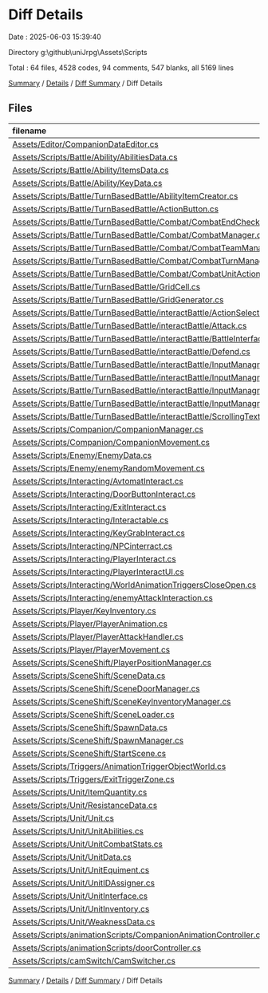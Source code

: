 # Diff Details

Date : 2025-06-03 15:39:40

Directory g:\\github\\uniJrpg\\Assets\\Scripts

Total : 64 files,  4528 codes, 94 comments, 547 blanks, all 5169 lines

[Summary](results.md) / [Details](details.md) / [Diff Summary](diff.md) / Diff Details

## Files
| filename | language | code | comment | blank | total |
| :--- | :--- | ---: | ---: | ---: | ---: |
| [Assets/Editor/CompanionDataEditor.cs](/Assets/Editor/CompanionDataEditor.cs) | C# | -179 | -9 | -26 | -214 |
| [Assets/Scripts/Battle/Ability/AbilitiesData.cs](/Assets/Scripts/Battle/Ability/AbilitiesData.cs) | C# | 32 | 0 | 3 | 35 |
| [Assets/Scripts/Battle/Ability/ItemsData.cs](/Assets/Scripts/Battle/Ability/ItemsData.cs) | C# | 19 | 0 | 2 | 21 |
| [Assets/Scripts/Battle/Ability/KeyData.cs](/Assets/Scripts/Battle/Ability/KeyData.cs) | C# | 15 | 2 | 1 | 18 |
| [Assets/Scripts/Battle/TurnBasedBattle/AbilityItemCreator.cs](/Assets/Scripts/Battle/TurnBasedBattle/AbilityItemCreator.cs) | C# | 331 | 4 | 44 | 379 |
| [Assets/Scripts/Battle/TurnBasedBattle/ActionButton.cs](/Assets/Scripts/Battle/TurnBasedBattle/ActionButton.cs) | C# | 72 | 0 | 5 | 77 |
| [Assets/Scripts/Battle/TurnBasedBattle/Combat/CombatEndСhecker.cs](/Assets/Scripts/Battle/TurnBasedBattle/Combat/CombatEnd%D0%A1hecker.cs) | C# | 49 | 0 | 7 | 56 |
| [Assets/Scripts/Battle/TurnBasedBattle/Combat/CombatManager.cs](/Assets/Scripts/Battle/TurnBasedBattle/Combat/CombatManager.cs) | C# | 174 | 0 | 28 | 202 |
| [Assets/Scripts/Battle/TurnBasedBattle/Combat/CombatTeamManager.cs](/Assets/Scripts/Battle/TurnBasedBattle/Combat/CombatTeamManager.cs) | C# | 53 | 0 | 10 | 63 |
| [Assets/Scripts/Battle/TurnBasedBattle/Combat/CombatTurnManager.cs](/Assets/Scripts/Battle/TurnBasedBattle/Combat/CombatTurnManager.cs) | C# | 150 | 1 | 18 | 169 |
| [Assets/Scripts/Battle/TurnBasedBattle/Combat/CombatUnitAction.cs](/Assets/Scripts/Battle/TurnBasedBattle/Combat/CombatUnitAction.cs) | C# | 60 | 0 | 10 | 70 |
| [Assets/Scripts/Battle/TurnBasedBattle/GridCell.cs](/Assets/Scripts/Battle/TurnBasedBattle/GridCell.cs) | C# | 12 | 2 | 5 | 19 |
| [Assets/Scripts/Battle/TurnBasedBattle/GridGenerator.cs](/Assets/Scripts/Battle/TurnBasedBattle/GridGenerator.cs) | C# | 92 | 0 | 14 | 106 |
| [Assets/Scripts/Battle/TurnBasedBattle/interactBattle/ActionSelectorController.cs](/Assets/Scripts/Battle/TurnBasedBattle/interactBattle/ActionSelectorController.cs) | C# | 332 | 3 | 26 | 361 |
| [Assets/Scripts/Battle/TurnBasedBattle/interactBattle/Attack.cs](/Assets/Scripts/Battle/TurnBasedBattle/interactBattle/Attack.cs) | C# | 77 | 0 | 7 | 84 |
| [Assets/Scripts/Battle/TurnBasedBattle/interactBattle/BattleInterfaceController.cs](/Assets/Scripts/Battle/TurnBasedBattle/interactBattle/BattleInterfaceController.cs) | C# | 150 | 1 | 8 | 159 |
| [Assets/Scripts/Battle/TurnBasedBattle/interactBattle/Defend.cs](/Assets/Scripts/Battle/TurnBasedBattle/interactBattle/Defend.cs) | C# | 75 | 0 | 4 | 79 |
| [Assets/Scripts/Battle/TurnBasedBattle/interactBattle/InputManagment/ActionSelector.cs](/Assets/Scripts/Battle/TurnBasedBattle/interactBattle/InputManagment/ActionSelector.cs) | C# | 172 | 0 | 5 | 177 |
| [Assets/Scripts/Battle/TurnBasedBattle/interactBattle/InputManagment/AreaSelector.cs](/Assets/Scripts/Battle/TurnBasedBattle/interactBattle/InputManagment/AreaSelector.cs) | C# | 81 | 13 | 15 | 109 |
| [Assets/Scripts/Battle/TurnBasedBattle/interactBattle/InputManagment/InputManager.cs](/Assets/Scripts/Battle/TurnBasedBattle/interactBattle/InputManagment/InputManager.cs) | C# | 87 | 3 | 5 | 95 |
| [Assets/Scripts/Battle/TurnBasedBattle/interactBattle/InputManagment/TargetSelector.cs](/Assets/Scripts/Battle/TurnBasedBattle/interactBattle/InputManagment/TargetSelector.cs) | C# | 226 | 0 | 35 | 261 |
| [Assets/Scripts/Battle/TurnBasedBattle/interactBattle/ScrollingText.cs](/Assets/Scripts/Battle/TurnBasedBattle/interactBattle/ScrollingText.cs) | C# | 97 | 0 | 4 | 101 |
| [Assets/Scripts/Companion/CompanionManager.cs](/Assets/Scripts/Companion/CompanionManager.cs) | C# | 157 | 4 | 19 | 180 |
| [Assets/Scripts/Companion/CompanionMovement.cs](/Assets/Scripts/Companion/CompanionMovement.cs) | C# | 128 | 9 | 14 | 151 |
| [Assets/Scripts/Enemy/EnemyData.cs](/Assets/Scripts/Enemy/EnemyData.cs) | C# | 25 | 0 | 4 | 29 |
| [Assets/Scripts/Enemy/enemyRandomMovement.cs](/Assets/Scripts/Enemy/enemyRandomMovement.cs) | C# | 222 | 2 | 16 | 240 |
| [Assets/Scripts/Interacting/AvtomatInteract.cs](/Assets/Scripts/Interacting/AvtomatInteract.cs) | C# | 39 | 4 | 11 | 54 |
| [Assets/Scripts/Interacting/DoorButtonInteract.cs](/Assets/Scripts/Interacting/DoorButtonInteract.cs) | C# | 64 | 0 | 7 | 71 |
| [Assets/Scripts/Interacting/ExitInteract.cs](/Assets/Scripts/Interacting/ExitInteract.cs) | C# | 57 | 2 | 9 | 68 |
| [Assets/Scripts/Interacting/Interactable.cs](/Assets/Scripts/Interacting/Interactable.cs) | C# | 10 | 1 | 5 | 16 |
| [Assets/Scripts/Interacting/KeyGrabInteract.cs](/Assets/Scripts/Interacting/KeyGrabInteract.cs) | C# | 38 | 1 | 6 | 45 |
| [Assets/Scripts/Interacting/NPCinterract.cs](/Assets/Scripts/Interacting/NPCinterract.cs) | C# | 25 | 1 | 10 | 36 |
| [Assets/Scripts/Interacting/PlayerInteract.cs](/Assets/Scripts/Interacting/PlayerInteract.cs) | C# | 61 | 0 | 10 | 71 |
| [Assets/Scripts/Interacting/PlayerInteractUI.cs](/Assets/Scripts/Interacting/PlayerInteractUI.cs) | C# | 27 | 2 | 6 | 35 |
| [Assets/Scripts/Interacting/WorldAnimationTriggersCloseOpen.cs](/Assets/Scripts/Interacting/WorldAnimationTriggersCloseOpen.cs) | C# | 32 | 1 | 10 | 43 |
| [Assets/Scripts/Interacting/enemyAttackInteraction.cs](/Assets/Scripts/Interacting/enemyAttackInteraction.cs) | C# | 59 | 0 | 6 | 65 |
| [Assets/Scripts/Player/KeyInventory.cs](/Assets/Scripts/Player/KeyInventory.cs) | C# | 22 | 0 | 3 | 25 |
| [Assets/Scripts/Player/PlayerAnimation.cs](/Assets/Scripts/Player/PlayerAnimation.cs) | C# | 32 | 3 | 7 | 42 |
| [Assets/Scripts/Player/PlayerAttackHandler.cs](/Assets/Scripts/Player/PlayerAttackHandler.cs) | C# | 80 | 7 | 14 | 101 |
| [Assets/Scripts/Player/PlayerMovement.cs](/Assets/Scripts/Player/PlayerMovement.cs) | C# | 20 | 2 | 10 | 32 |
| [Assets/Scripts/SceneShift/PlayerPositionManager.cs](/Assets/Scripts/SceneShift/PlayerPositionManager.cs) | C# | 38 | 1 | 4 | 43 |
| [Assets/Scripts/SceneShift/SceneData.cs](/Assets/Scripts/SceneShift/SceneData.cs) | C# | 31 | 2 | 7 | 40 |
| [Assets/Scripts/SceneShift/SceneDoorManager.cs](/Assets/Scripts/SceneShift/SceneDoorManager.cs) | C# | 65 | 4 | 10 | 79 |
| [Assets/Scripts/SceneShift/SceneKeyInventoryManager.cs](/Assets/Scripts/SceneShift/SceneKeyInventoryManager.cs) | C# | 77 | 1 | 6 | 84 |
| [Assets/Scripts/SceneShift/SceneLoader.cs](/Assets/Scripts/SceneShift/SceneLoader.cs) | C# | 43 | 8 | 8 | 59 |
| [Assets/Scripts/SceneShift/SpawnData.cs](/Assets/Scripts/SceneShift/SpawnData.cs) | C# | 7 | 0 | 1 | 8 |
| [Assets/Scripts/SceneShift/SpawnManager.cs](/Assets/Scripts/SceneShift/SpawnManager.cs) | C# | 31 | 3 | 5 | 39 |
| [Assets/Scripts/SceneShift/StartScene.cs](/Assets/Scripts/SceneShift/StartScene.cs) | C# | 28 | 1 | 4 | 33 |
| [Assets/Scripts/Triggers/AnimationTriggerObjectWorld.cs](/Assets/Scripts/Triggers/AnimationTriggerObjectWorld.cs) | C# | 22 | 3 | 9 | 34 |
| [Assets/Scripts/Triggers/ExitTriggerZone.cs](/Assets/Scripts/Triggers/ExitTriggerZone.cs) | C# | 14 | 0 | 2 | 16 |
| [Assets/Scripts/Unit/ItemQuantity.cs](/Assets/Scripts/Unit/ItemQuantity.cs) | C# | 6 | 0 | 0 | 6 |
| [Assets/Scripts/Unit/ResistanceData.cs](/Assets/Scripts/Unit/ResistanceData.cs) | C# | 7 | 0 | 1 | 8 |
| [Assets/Scripts/Unit/Unit.cs](/Assets/Scripts/Unit/Unit.cs) | C# | 39 | 0 | 4 | 43 |
| [Assets/Scripts/Unit/UnitAbilities.cs](/Assets/Scripts/Unit/UnitAbilities.cs) | C# | 38 | 0 | 4 | 42 |
| [Assets/Scripts/Unit/UnitCombatStats.cs](/Assets/Scripts/Unit/UnitCombatStats.cs) | C# | 148 | 0 | 20 | 168 |
| [Assets/Scripts/Unit/UnitData.cs](/Assets/Scripts/Unit/UnitData.cs) | C# | 323 | 3 | 29 | 355 |
| [Assets/Scripts/Unit/UnitEquiment.cs](/Assets/Scripts/Unit/UnitEquiment.cs) | C# | 30 | 0 | 5 | 35 |
| [Assets/Scripts/Unit/UnitIDAssigner.cs](/Assets/Scripts/Unit/UnitIDAssigner.cs) | C# | 16 | 0 | 2 | 18 |
| [Assets/Scripts/Unit/UnitInterface.cs](/Assets/Scripts/Unit/UnitInterface.cs) | C# | 75 | 5 | 9 | 89 |
| [Assets/Scripts/Unit/UnitInventory.cs](/Assets/Scripts/Unit/UnitInventory.cs) | C# | 134 | 0 | 9 | 143 |
| [Assets/Scripts/Unit/WeaknessData.cs](/Assets/Scripts/Unit/WeaknessData.cs) | C# | 7 | 0 | 1 | 8 |
| [Assets/Scripts/animationScripts/CompanionAnimationController.cs](/Assets/Scripts/animationScripts/CompanionAnimationController.cs) | C# | 17 | 3 | 4 | 24 |
| [Assets/Scripts/animationScripts/doorController.cs](/Assets/Scripts/animationScripts/doorController.cs) | C# | 38 | 0 | 4 | 42 |
| [Assets/Scripts/camSwitch/CamSwitcher.cs](/Assets/Scripts/camSwitch/CamSwitcher.cs) | C# | 19 | 1 | 2 | 22 |

[Summary](results.md) / [Details](details.md) / [Diff Summary](diff.md) / Diff Details